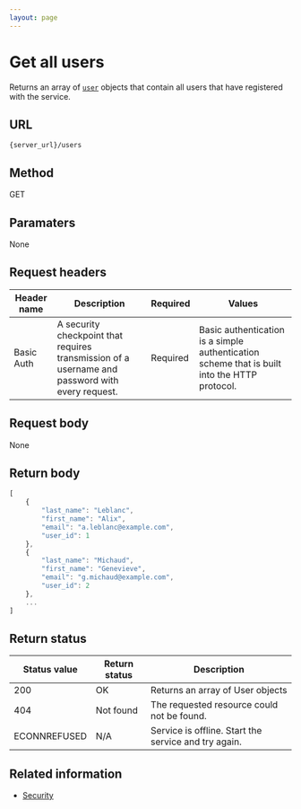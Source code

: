 ```yaml
---
layout: page
---
```


# Get all users

Returns an array of [`user`](user.md) objects that contain all users that have registered with the service.

## URL

```shell
{server_url}/users
```

## Method

GET

## Paramaters

None

## Request headers

| Header name | Description | Required | Values |
| -------------- | ------ | ------------ |------------ |
| Basic Auth | A security checkpoint that requires transmission of a username and password with every request. | Required | Basic authentication is a simple authentication scheme that is built into the HTTP protocol. |

## Request body

None

## Return body

```js
[
    {
        "last_name": "Leblanc",
        "first_name": "Alix",
        "email": "a.leblanc@example.com",
        "user_id": 1
    },
    {
        "last_name": "Michaud",
        "first_name": "Genevieve",
        "email": "g.michaud@example.com",
        "user_id": 2
    },
    ...
]
```

## Return status

| Status value | Return status | Description |
| ------------- | ----------- | ----------- |
| 200 | OK | Returns an array of User objects |
| 404 | Not found | The requested resource could not be found. |
| ECONNREFUSED | N/A | Service is offline. Start the service and try again. |

## Related information

* [Security](quickstart.md#security)